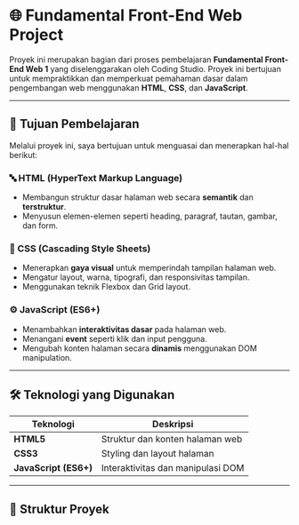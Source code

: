 # 🌐 Fundamental Front-End Web Project

Proyek ini merupakan bagian dari proses pembelajaran **Fundamental Front-End Web 1** yang diselenggarakan oleh Coding Studio. Proyek ini bertujuan untuk mempraktikkan dan memperkuat pemahaman dasar dalam pengembangan web menggunakan **HTML**, **CSS**, dan **JavaScript**.

---

## 🎯 Tujuan Pembelajaran

Melalui proyek ini, saya bertujuan untuk menguasai dan menerapkan hal-hal berikut:

### 🔤 HTML (HyperText Markup Language)
- Membangun struktur dasar halaman web secara **semantik** dan **terstruktur**.
- Menyusun elemen-elemen seperti heading, paragraf, tautan, gambar, dan form.

### 🎨 CSS (Cascading Style Sheets)
- Menerapkan **gaya visual** untuk memperindah tampilan halaman web.
- Mengatur layout, warna, tipografi, dan responsivitas tampilan.
- Menggunakan teknik Flexbox dan Grid layout.

### ⚙️ JavaScript (ES6+)
- Menambahkan **interaktivitas dasar** pada halaman web.
- Menangani **event** seperti klik dan input pengguna.
- Mengubah konten halaman secara **dinamis** menggunakan DOM manipulation.

---

## 🛠️ Teknologi yang Digunakan

| Teknologi            | Deskripsi                                  |
|----------------------|---------------------------------------------|
| **HTML5**            | Struktur dan konten halaman web            |
| **CSS3**             | Styling dan layout halaman                 |
| **JavaScript (ES6+)**| Interaktivitas dan manipulasi DOM         |

---

## 📁 Struktur Proyek

